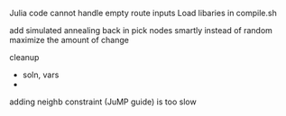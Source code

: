 Julia code cannot handle empty route inputs
Load libaries in compile.sh


add simulated annealing back in 
pick nodes smartly instead of random 
maximize the amount of change 

cleanup 
- soln, vars 
- 
adding neighb constraint (JuMP guide) is too slow